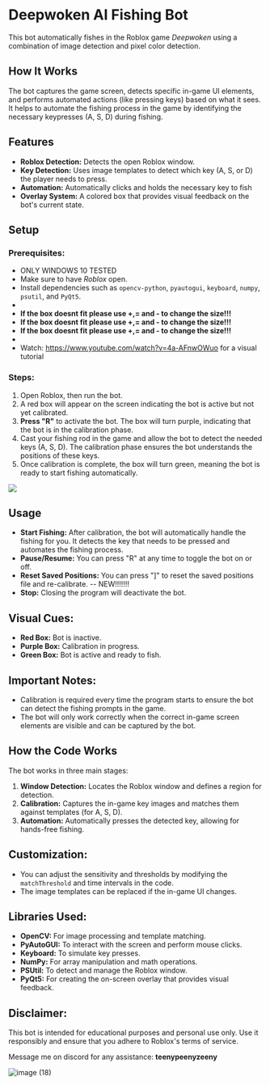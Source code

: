 # Deepwoken AI Fishing Bot

This bot automatically fishes in the Roblox game *Deepwoken* using a combination of image detection and pixel color detection.

## How It Works
The bot captures the game screen, detects specific in-game UI elements, and performs automated actions (like pressing keys) based on what it sees. It helps to automate the fishing process in the game by identifying the necessary keypresses (A, S, D) during fishing.

## Features
- **Roblox Detection:** Detects the open Roblox window.
- **Key Detection:** Uses image templates to detect which key (A, S, or D) the player needs to press.
- **Automation:** Automatically clicks and holds the necessary key to fish
- **Overlay System:** A colored box that provides visual feedback on the bot's current state.

## Setup
### Prerequisites:
- ONLY WINDOWS 10 TESTED
- Make sure to have *Roblox* open.
- Install dependencies such as `opencv-python`, `pyautogui`, `keyboard`, `numpy`, `psutil`, and `PyQt5`.
- 
- **If the box doesnt fit please use +,= and - to change the size!!!**
- **If the box doesnt fit please use +,= and - to change the size!!!**
- **If the box doesnt fit please use +,= and - to change the size!!!**
- 
- Watch: https://www.youtube.com/watch?v=4a-AFnwOWuo for a visual tutorial

### Steps:
1. Open Roblox, then run the bot.
2. A red box will appear on the screen indicating the bot is active but not yet calibrated.
3. **Press "R"** to activate the bot. The box will turn purple, indicating that the bot is in the calibration phase.
4. Cast your fishing rod in the game and allow the bot to detect the needed keys (A, S, D). The calibration phase ensures the bot understands the positions of these keys.
5. Once calibration is complete, the box will turn green, meaning the bot is ready to start fishing automatically.

![](https://github.com/user-attachments/assets/211cbcd7-3cd8-4c3b-aaa4-9093e72b430a)

## Usage
- **Start Fishing:** After calibration, the bot will automatically handle the fishing for you. It detects the key that needs to be pressed and automates the fishing process.
- **Pause/Resume:** You can press "R" at any time to toggle the bot on or off.
- **Reset Saved Positions:** You can press "]" to reset the saved positions file and re-calibrate. -- NEW!!!!!!!
- **Stop:** Closing the program will deactivate the bot.

## Visual Cues:
- **Red Box:** Bot is inactive.
- **Purple Box:** Calibration in progress.
- **Green Box:** Bot is active and ready to fish.

## Important Notes:
- Calibration is required every time the program starts to ensure the bot can detect the fishing prompts in the game.
- The bot will only work correctly when the correct in-game screen elements are visible and can be captured by the bot.

## How the Code Works
The bot works in three main stages:
1. **Window Detection:** Locates the Roblox window and defines a region for detection.
2. **Calibration:** Captures the in-game key images and matches them against templates (for A, S, D).
3. **Automation:** Automatically presses the detected key, allowing for hands-free fishing.

## Customization:
- You can adjust the sensitivity and thresholds by modifying the `matchThreshold` and time intervals in the code.
- The image templates can be replaced if the in-game UI changes.

## Libraries Used:
- **OpenCV:** For image processing and template matching.
- **PyAutoGUI:** To interact with the screen and perform mouse clicks.
- **Keyboard:** To simulate key presses.
- **NumPy:** For array manipulation and math operations.
- **PSUtil:** To detect and manage the Roblox window.
- **PyQt5:** For creating the on-screen overlay that provides visual feedback.

## Disclaimer:
This bot is intended for educational purposes and personal use only. Use it responsibly and ensure that you adhere to Roblox's terms of service.

Message me on discord for any assistance: **teenypeenyzeeny**

![image (18)](https://github.com/user-attachments/assets/5da77292-b3ba-42bf-97bd-3b303a785836)
